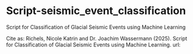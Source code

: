 # Script-seismic_event_classification
Script for Classification of Glacial Seismic Events using Machine Learning

Cite as: Richels, Nicole Katrin and Dr. Joachim Wassermann (2025). Script for Classification
 of Glacial Seismic Events using Machine Learning. url: 
